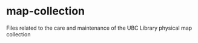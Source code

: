 # map-collection
Files related to the care and maintenance of the UBC Library physical map collection
